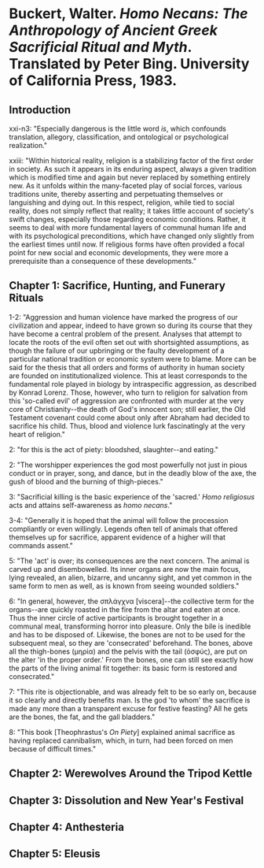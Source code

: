 Buckert, Walter. *Homo Necans: The Anthropology of Ancient Greek Sacrificial Ritual and Myth*. Translated by Peter Bing. University of California Press, 1983.
===

Introduction
---

xxi-n3:  "Especially dangerous is the little word *is*, which confounds translation, allegory, classification, and ontological or psychological realization."

xxiii:  "Within historical reality, religion is a stabilizing factor of the first order in society. As such it appears in its enduring aspect, always a given tradition which is modified time and again but never replaced by something entirely new. As it unfolds within the many-faceted play of social forces, various traditions unite, thereby asserting and perpetuating themselves or languishing and dying out. In this respect, religion, while tied to social reality, does not simply reflect that reality; it takes little account of society's swift changes, especially those regarding economic conditions. Rather, it seems to deal with more fundamental layers of communal human life and with its psychological preconditions, which have changed only slightly from the earliest times until now. If religious forms have often provided a focal point for new social and economic developments, they were more a prerequisite than a consequence of these developments."

Chapter 1: Sacrifice, Hunting, and Funerary Rituals
---

1-2:  "Aggression and human violence have marked the progress of our civilization and appear, indeed to have grown so during its course that they have become a central problem of the present. Analyses that attempt to locate the roots of the evil often set out with shortsighted assumptions, as though the failure of our upbringing or the faulty development of a particular national tradition or economic system were to blame. More can be said for the thesis that all orders and forms of authority in human society are founded on institutionalized violence. This at least corresponds to the fundamental role played in biology by intraspecific aggression, as described by Konrad Lorenz. Those, however, who turn to religion for salvation from this 'so-called evil' of aggression are confronted with murder at the very core of Christianity--the death of God's innocent son; still earlier, the Old Testament covenant could come about only after Abraham had decided to sacrifice his child. Thus, blood and violence lurk fascinatingly at the very heart of religion."

2:  "for this is the act of piety: bloodshed, slaughter--and eating."

2:  "The worshipper experiences the god most powerfully not just in pious conduct or in prayer, song, and dance, but in the deadly blow of the axe, the gush of blood and the burning of thigh-pieces."

3:  "Sacrificial killing is the basic experience of the 'sacred.' *Homo religiosus* acts and attains self-awareness as *homo necans*."

3-4:  "Generally it is hoped that the animal will follow the procession compliantly or even willingly. Legends often tell of animals that offered themselves up for sacrifice, apparent evidence of a higher will that commands assent."

5:  "The 'act' is over; its consequences are the next concern. The animal is carved up and disembowelled. Its inner organs are now the main focus, lying revealed, an alien, bizarre, and uncanny sight, and yet common in the same form to men as well, as is known from seeing wounded soldiers."

6:  "In general, however, the σπλάγχνα [viscera]--the collective term for the organs--are quickly roasted in the fire from the altar and eaten at once. Thus the inner circle of active participants is brought together in a communal meal, transforming horror into pleasure. Only the bile is inedible and has to be disposed of. Likewise, the bones are not to be used for the subsequent meal, so they are 'consecrated' beforehand. The bones, above all the thigh-bones (μηρία) and the pelvis with the tail (ὀσφύς), are put on the alter 'in the proper order.' From the bones, one can still see exactly how the parts of the living animal fit together: its basic form is restored and consecrated."

7:  "This rite is objectionable, and was already felt to be so early on, because it so clearly and directly benefits man. Is the god 'to whom' the sacrifice is made any more than a transparent excuse for festive feasting? All he gets are the bones, the fat, and the gall bladders."

8:  "This book [Theophrastus's *On Piety*] explained animal sacrifice as having replaced cannibalism, which, in turn, had been forced on men because of difficult times."



Chapter 2: Werewolves Around the Tripod Kettle
---

Chapter 3: Dissolution and New Year's Festival
---

Chapter 4: Anthesteria
---

Chapter 5: Eleusis
---



